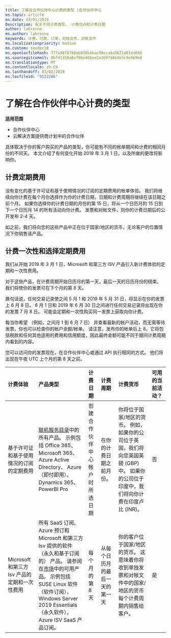 ```yaml
---
title: 了解在合作伙伴中心计费的类型 |合作伙伴中心
ms.topic: article
ms.date: 03/01/2019
Description: 有关不同计费类型、 计费句点和计费日期
author: labrenne
ms.author: labrenne
keywords: 计费，付款，订单，对帐文件，对帐文件
ms.localizationpriority: medium
ms.custom: seodec18
ms.openlocfilehash: 777a98f8780eb036b4bac99eca9a5621d61da66b
ms.sourcegitcommit: 8bfd1358a0ef86e46bee2a1097d86de3c9e969e8
ms.translationtype: MT
ms.contentlocale: zh-CN
ms.lasthandoff: 03/02/2019
ms.locfileid: "9122286"
---
```

# <a name="understanding-the-types-of-billing-in-partner-center"></a>了解在合作伙伴中心计费的类型

**适用范围**

-  合作伙伴中心
-  云解决方案提供商计划中的合作伙伴

具体取决于你的客户购买的产品的类型，你可能有不同的帐单期间和计费的相同月份的不同天。 本文介绍了有何变化开始 2019 年 3 月 1 日，以及所做的更改将影响你。

## <a name="billing-for-recurring-charges"></a>计费定期费用

没有变化的基于许可证和基于使用情况的订阅的定期费用的帐单体验。 我们将继续向你计费在每个月你选择作为你的计费日期，日期和计费周期将继续在该日期之前个月。 如果你选择你的计费日期的月份的第 15 日，将从一个日历月的 15 日到下一个日历月 14 的所有活动向你计费。 发票和对帐文件，则你的计费日期后的公开发布 2-4 天。

如之前，我们将向您的这些产品中正在位于国家/地区的货币，无论客户的位置情况下你销售该产品。

## <a name="billing-for-one-time-and-select-recurring-charges"></a>计费一次性和选择定期费用

我们从开始 2019 年 3 月 1 日，Microsoft 和第三方 ISV 产品引入新计费体验的定期和一次性费用。

对于这些产品，在计费周期开始日历月的第一天，最后一天的日历月份的结束。 我们将使你的发票可在下个月的第 8 天。 

换句话说，任何交易记录使之间 5 月 1 和 2019 年 5 月 31 日，将显示在你的发票上 6 月 8 日。 6 月 1 日和 2019 年 6 月 30 日之间进行任何交易记录将出现在你的发票 7 月 8 日。 可能会定期和一次性购买同一发票上获取向你计费。 

每当你希望 （例如，之间月 1 到 6 月 7 日） 并查看最新的帐户活动，而无需等待发票，你也可以检查你的帐户余额/帐单。 请注意，发布你的帐单后上 8，它将包括税款和任何其他适用的费用和信用额度，因此最终金额可能不同于期间计费周期内看到的内容。 

您可以访问你的发票现在，在合作伙伴中心或通过 API 执行相同的方式。 他们将出现在午夜 UTC 上个月的第 8 天之前。 

|**计费体验**|**产品类型**|**计费日期**|**计费周期**|**计费货币**|**可用的当前活动？**|
|:----------------|:--------------|:--------------|:--------------|:--------------|:--------------|
|基于许可证和基于使用情况的订阅的定期费用 |[联机服务目录](https://partner.microsoft.com/commerce/preferredoffers/list)中的所有产品。 示例包括 Office 365、 Microsoft 365、 Azure Active Directory、 Azure （即付即用）、 Dynamics 365、 PowerBI Pro |创建合作伙伴中心帐户时所选日期 |在你的计费日期之前月份。 |你将位于国家/地区的货币。 例如，如果你的公司位于英国，我们将向您英国英磅 (GBP) 中。 如果你的公司位于印度中，我们将向你计费在印度卢比 (INR)。  |否 |
|Microsoft 和第三方 Isv 产品的定期和一次性费用 |所有 SaaS 订阅、 Azure 预订和 Microsoft 和第三方 Isv 提供的软件 （永久和基于订阅的） 产品。 请参阅在[市场](https://partner.microsoft.com/commerce/sales?type=Any&category=Any)中的可用产品。 示例包括 SUSE Linux 软件 （软件订阅），Windows Server 2019 Essentials （永久软件），Azure ISV SaaS 产品订阅。 |每个月的第 8 天 |从每个日历月的最后一天的第一天 |你的客户位于国家/地区的货币。 这意味着你将收到单独发票和对帐文件中的国家/地区的货币每个计费周期内销售给客户。 |是 |
